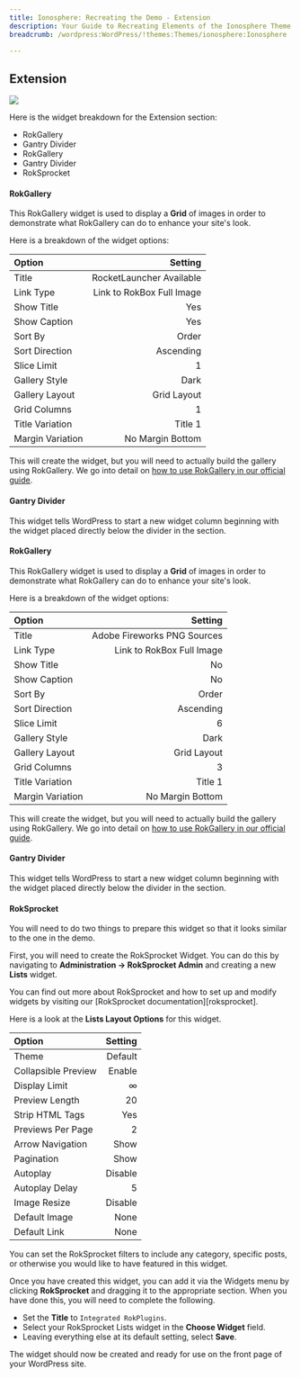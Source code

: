 ```yaml
---
title: Ionosphere: Recreating the Demo - Extension
description: Your Guide to Recreating Elements of the Ionosphere Theme for WordPress
breadcrumb: /wordpress:WordPress/!themes:Themes/ionosphere:Ionosphere

---
```


Extension
-----
![][demo]

Here is the widget breakdown for the Extension section:

* RokGallery
* Gantry Divider
* RokGallery
* Gantry Divider
* RokSprocket

#### RokGallery
This RokGallery widget is used to display a **Grid** of images in order to demonstrate what RokGallery can do to enhance your site's look.

Here is a breakdown of the widget options: 

| Option           |                   Setting |  
| :--------------- | ------------------------: |  
| Title            |  RocketLauncher Available |  
| Link Type        | Link to RokBox Full Image |  
| Show Title       |                       Yes |  
| Show Caption     |                       Yes |  
| Sort By          |                     Order |  
| Sort Direction   |                 Ascending |  
| Slice Limit      |                         1 |  
| Gallery Style    |                      Dark |  
| Gallery Layout   |               Grid Layout |  
| Grid Columns     |                         1 |  
| Title Variation  |                   Title 1 |  
| Margin Variation |          No Margin Bottom |  

This will create the widget, but you will need to actually build the gallery using RokGallery. We go into detail on [how to use RokGallery in our official guide][rokgallery].

#### Gantry Divider
This widget tells WordPress to start a new widget column beginning with the widget placed directly below the divider in the section.

#### RokGallery
This RokGallery widget is used to display a **Grid** of images in order to demonstrate what RokGallery can do to enhance your site's look.

Here is a breakdown of the widget options: 

| Option           |                     Setting |  
| :--------------- | --------------------------: |  
| Title            | Adobe Fireworks PNG Sources |  
| Link Type        |   Link to RokBox Full Image |  
| Show Title       |                          No |  
| Show Caption     |                          No |  
| Sort By          |                       Order |  
| Sort Direction   |                   Ascending |  
| Slice Limit      |                           6 |  
| Gallery Style    |                        Dark |  
| Gallery Layout   |                 Grid Layout |  
| Grid Columns     |                           3 |  
| Title Variation  |                     Title 1 |  
| Margin Variation |            No Margin Bottom |  

This will create the widget, but you will need to actually build the gallery using RokGallery. We go into detail on [how to use RokGallery in our official guide][rokgallery].

#### Gantry Divider
This widget tells WordPress to start a new widget column beginning with the widget placed directly below the divider in the section.

#### RokSprocket
You will need to do two things to prepare this widget so that it looks similar to the one in the demo.

First, you will need to create the RokSprocket Widget. You can do this by navigating to **Administration -> RokSprocket Admin** and creating a new **Lists** widget. 

You can find out more about RokSprocket and how to set up and modify widgets by visiting our [RokSprocket documentation][roksprocket].

Here is a look at the **Lists Layout Options** for this widget.

| Option              | Setting |  
| :------------------ | ------: |  
| Theme               | Default |  
| Collapsible Preview |  Enable |  
| Display Limit       |       ∞ |  
| Preview Length      |      20 |  
| Strip HTML Tags     |     Yes |  
| Previews Per Page   |       2 |  
| Arrow Navigation    |    Show |  
| Pagination          |    Show |  
| Autoplay            | Disable |  
| Autoplay Delay      |       5 |  
| Image Resize        | Disable |  
| Default Image       |    None |  
| Default Link        |    None |  

You can set the RokSprocket filters to include any category, specific posts, or otherwise you would like to have featured in this widget.

Once you have created this widget, you can add it via the Widgets menu by clicking **RokSprocket** and dragging it to the appropriate section. When you have done this, you will need to complete the following.

* Set the **Title** to `Integrated RokPlugins`.
* Select your RokSprocket Lists widget in the **Choose Widget** field.
* Leaving everything else at its default setting, select **Save**.

The widget should now be created and ready for use on the front page of your WordPress site.

[rokgallery]: ../../plugins/rokgallery
[demo]: assets/demo_11.jpeg
